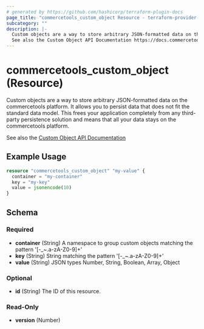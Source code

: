 ```yaml
---
# generated by https://github.com/hashicorp/terraform-plugin-docs
page_title: "commercetools_custom_object Resource - terraform-provider-commercetools"
subcategory: ""
description: |-
  Custom objects are a way to store arbitrary JSON-formatted data on the commercetools platform. It allows you to persist data that does not fit the standard data model. This frees your application completely from any third-party persistence solution and means that all your data stays on the commercetools platform.
  See also the Custom Object API Documentation https://docs.commercetools.com/api/projects/custom-objects
---
```


# commercetools_custom_object (Resource)

Custom objects are a way to store arbitrary JSON-formatted data on the commercetools platform. It allows you to persist data that does not fit the standard data model. This frees your application completely from any third-party persistence solution and means that all your data stays on the commercetools platform.

See also the [Custom Object API Documentation](https://docs.commercetools.com/api/projects/custom-objects)

## Example Usage

```terraform
resource "commercetools_custom_object" "my-value" {
  container = "my-container"
  key = "my-key"
  value = jsonencode(10)
}
```

<!-- schema generated by tfplugindocs -->
## Schema

### Required

- **container** (String) A namespace to group custom objects matching the pattern '[-_~.a-zA-Z0-9]+'
- **key** (String) String matching the pattern '[-_~.a-zA-Z0-9]+'
- **value** (String) JSON types Number, String, Boolean, Array, Object

### Optional

- **id** (String) The ID of this resource.

### Read-Only

- **version** (Number)


